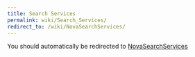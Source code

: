 ```yaml
---
title: Search Services
permalink: wiki/Search_Services/
redirect_to: /wiki/NovaSearchServices/
---
```


You should automatically be redirected to [NovaSearchServices](/wiki/NovaSearchServices/)

